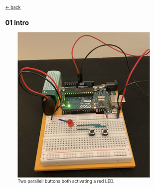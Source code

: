 [<- back](../)

## 01 Intro

<figure>
    <img src="./demo.jpeg" width=600 alt="demo" title="Demo">
    <figcaption>Two parallell buttons both activating a red LED.</figcaption>
</figure>
